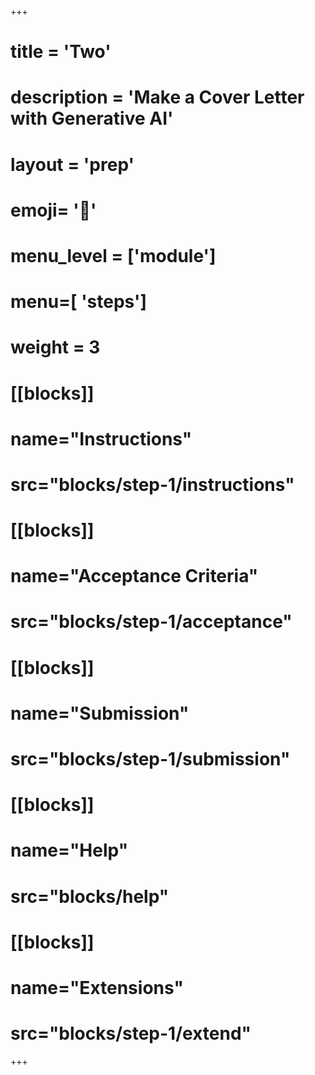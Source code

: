 +++
# title = 'Two'
# description = 'Make a Cover Letter with Generative AI'
# layout = 'prep'
# emoji= '🤖'
# menu_level = ['module']
# menu=[ 'steps']
# weight = 3
# [[blocks]]
# name="Instructions"
# src="blocks/step-1/instructions"
# [[blocks]]
# name="Acceptance Criteria"
# src="blocks/step-1/acceptance"
# [[blocks]]
# name="Submission"
# src="blocks/step-1/submission"
# [[blocks]]
# name="Help"
# src="blocks/help"
# [[blocks]] 
# name="Extensions" 
# src="blocks/step-1/extend" 
+++
